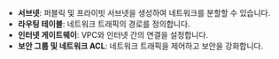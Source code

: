 - **서브넷**: 퍼블릭 및 프라이빗 서브넷을 생성하여 네트워크를 분할할 수 있습니다.
- **라우팅 테이블**: 네트워크 트래픽의 경로를 정의합니다.
- **인터넷 게이트웨이**: VPC와 인터넷 간의 연결을 설정합니다.
- **보안 그룹 및 네트워크 ACL**: 네트워크 트래픽을 제어하고 보안을 강화합니다.